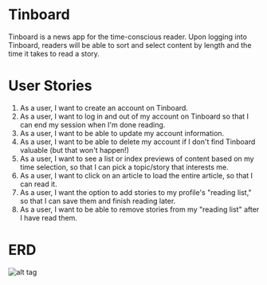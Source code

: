 # Tinboard

Tinboard is a news app for the time-conscious reader. Upon logging into Tinboard, readers will be able to sort and select content by length and the time it takes to read a story. 

# User Stories

1. As a user, I want to create an account on Tinboard.
2. As a user, I want to log in and out of my account on Tinboard so that I can end my session when I'm done reading.
3. As a user, I want to be able to update my account information.
4. As a user, I want to be able to delete my account if I don't find Tinboard valuable (but that won't happen!)
5. As a user, I want to see a list or index previews of content based on my time selection, so that I can pick a topic/story that interests me.
6. As a user, I want to click on an article to load the entire article, so that I can read it.
7. As a user, I want the option to add stories to my profile's "reading list," so that I can save them and finish reading later.
8. As a user, I want to be able to remove stories from my "reading list" after I have read them. 

# ERD
![alt tag](https://raw.githubusercontent.com/msteffan/tinboard/master/tinboard_erd.JPG)
